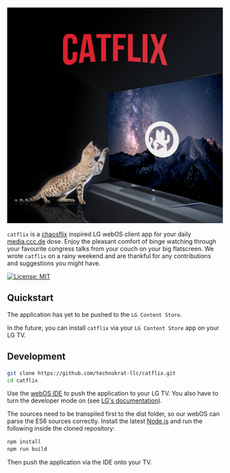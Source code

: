 <p align="center">
	<img src="./doc/catflix_splash.png" width="600" />
</p>

`catflix` is a [chaosflix](https://github.com/NiciDieNase/chaosflix) inspired LG webOS client app for your daily [media.ccc.de](https://media.ccc.de) dose. Enjoy the pleasant comfort of binge watching through your favourite congress talks from your couch on your big flatscreen. We wrote `catflix` on a rainy weekend and are thankful for any contributions and suggestions you might have.

[![License: MIT](https://img.shields.io/badge/License-MIT-yellow.svg)](https://opensource.org/licenses/MIT)

## Quickstart

The application has yet to be pushed to the `LG Content Store`.

In the future, you can install `catflix` via your `LG Content Store` app on your LG TV.

## Development
```sh
git clone https://github.com/technokrat-llc/catflix.git
cd catflix
```

Use the [webOS IDE](http://webostv.developer.lge.com/sdk/tools/ide/) to push the application to your LG TV. You also have to turn the developer mode on (see [LG's documentation](http://webostv.developer.lge.com/develop/app-test/#turningDeveloperModeOn)).

The sources need to be transpiled first to the dist folder, so our webOS can parse the ES6 sources correctly. Install the latest [Node.js](https://nodejs.org/en/) and run the following inside the cloned repository:

```sh
npm install
npm run build
```

Then push the application via the IDE onto your TV.
